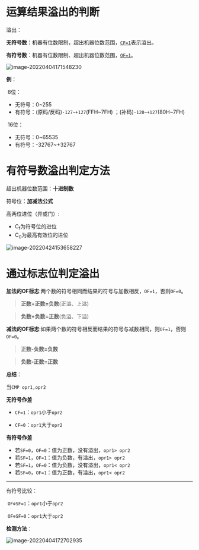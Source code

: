 # 运算结果溢出的判断

溢出：

**无符号数**：机器有位数限制，超出机器位数范围，[`CF=1`](./第二章/执行部件EU/标志寄存器/标志寄存器FR.md)表示溢出。

**有符号数**：机器有位数限制、超出机器位数范围，[`OF=1`](./第二章/执行部件EU/标志寄存器/标志寄存器FR.md)。

![image-20220404171548230](https://cdn.jsdelivr.net/gh/letengzz/Two-C@main/img/PM/First/%E6%BA%A2%E5%87%BA%E5%88%A4%E6%96%AD.png)

**例**：

​	8位：

- 无符号：0~255 
- 有符号：(原码/反码)`-127~+127`(FFH~7FH) ；(补码)`-128~+127`(80H~7FH)

​	16位：

- 无符号：0~65535 
- 有符号：-32767~+32767

# 有符号数溢出判定方法

超出机器位数范围：**十进制数**

符号位：**加减法公式**

高两位进位（异或门）: 

- C<sub>f</sub>为符号位的进位
- C<sub>0</sub>为最高有效位的进位

![image-20220424153658227](https://cdn.jsdelivr.net/gh/letengzz/Two-C@main/img/PM/First/%E6%BA%A2%E5%87%BA%E5%88%A4%E5%AE%9A2.png)

# 通过标志位判定溢出

**加法的OF标志**:两个数的符号相同而结果的符号与加数相反，`OF=1`，否则`OF=0`。

> **正数+正数=负数**(正溢、上溢)

> **负数+负数=正数**(负溢、下溢)

**减法的OF标志**:如果两个数的符号相反而结果的符号与减数相同，则`OF=1`，否则`OF=0`。

> **正数-负数=负数**

> **负数-正数=正数**

**总结**：

当`CMP opr1,opr2`

**无符号作差**

- `CF=1`：`opr1`小于`opr2`

- `CF=0`：`opr1`大于`opr2`

**有符号作差**

- 若`SF=0`，`OF=0`：值为正数，没有溢出，`opr1> opr2`
- 若`SF=1`，`OF=1`：值为负数，有溢出，`opr1> opr2`
- 若`SF=1`，`OF=0`：值为负数，没有溢出，`opr1< opr2`
- 若`SF=0`，`OF=1`：值为正数，有溢出，`opr1< opr2`

------

有符号比较：

​	`OF⊕SF=1`：`opr1`小于`opr2`

​	`OF⊕SF=0`：`opr1`大于`opr2`

**检测方法**：

![image-20220404172702935](https://cdn.jsdelivr.net/gh/letengzz/Two-C@main/img/PM/First/%E6%BA%A2%E5%87%BA%E6%A3%80%E6%B5%8B%E6%96%B9%E6%B3%95.png)


